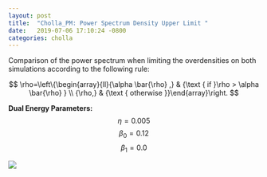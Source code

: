 ```yaml
---
layout: post
title:  "Cholla_PM: Power Spectrum Density Upper Limit "
date:   2019-07-06 17:10:24 -0800
categories: cholla
---
```



Comparison of the power spectrum when limiting the overdensities on both simulations according to the following rule:

$$
\rho=\left\{\begin{array}{ll}{\alpha \bar{\rho} ,} & {\text { if }\rho > \alpha \bar{\rho} } \\ {\rho,} & {\text { otherwise }}\end{array}\right.
$$


**Dual Energy Parameters:** $$\eta=0.005$$    $$\beta_0 = 0.12$$     $$\beta_1 = 0.0$$



 <img src="{{ site.url }}assets/images/ps_0.005_cooling_uv_PPMC_HLLC_SIMPLE_eta0.005_beta0.120_0.000_densLimit.png">
